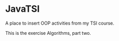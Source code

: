 # JavaTSI
A place to insert OOP activities from my TSI course.

This is the exercise Algorithms, part two.
